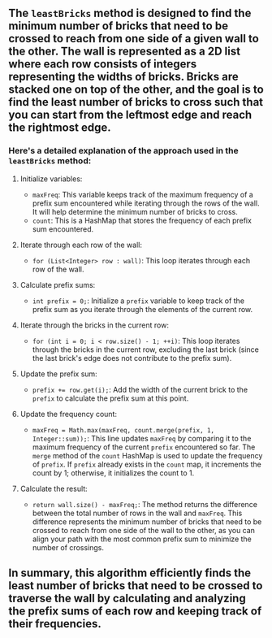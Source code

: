 ## The `leastBricks` method is designed to find the minimum number of bricks that need to be crossed to reach from one side of a given wall to the other. The wall is represented as a 2D list where each row consists of integers representing the widths of bricks. Bricks are stacked one on top of the other, and the goal is to find the least number of bricks to cross such that you can start from the leftmost edge and reach the rightmost edge.

### Here's a detailed explanation of the approach used in the `leastBricks` method:

1. Initialize variables:
   - `maxFreq`: This variable keeps track of the maximum frequency of a prefix sum encountered while iterating through the rows of the wall. It will help determine the minimum number of bricks to cross.
   - `count`: This is a HashMap that stores the frequency of each prefix sum encountered.

2. Iterate through each row of the wall:
   - `for (List<Integer> row : wall)`: This loop iterates through each row of the wall.

3. Calculate prefix sums:
   - `int prefix = 0;`: Initialize a `prefix` variable to keep track of the prefix sum as you iterate through the elements of the current row.

4. Iterate through the bricks in the current row:
   - `for (int i = 0; i < row.size() - 1; ++i)`: This loop iterates through the bricks in the current row, excluding the last brick (since the last brick's edge does not contribute to the prefix sum).

5. Update the prefix sum:
   - `prefix += row.get(i);`: Add the width of the current brick to the `prefix` to calculate the prefix sum at this point.

6. Update the frequency count:
   - `maxFreq = Math.max(maxFreq, count.merge(prefix, 1, Integer::sum));`: This line updates `maxFreq` by comparing it to the maximum frequency of the current `prefix` encountered so far. The `merge` method of the `count` HashMap is used to update the frequency of `prefix`. If `prefix` already exists in the `count` map, it increments the count by 1; otherwise, it initializes the count to 1.

7. Calculate the result:
   - `return wall.size() - maxFreq;`: The method returns the difference between the total number of rows in the wall and `maxFreq`. This difference represents the minimum number of bricks that need to be crossed to reach from one side of the wall to the other, as you can align your path with the most common prefix sum to minimize the number of crossings.

## In summary, this algorithm efficiently finds the least number of bricks that need to be crossed to traverse the wall by calculating and analyzing the prefix sums of each row and keeping track of their frequencies.
